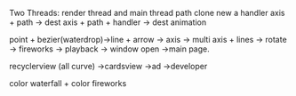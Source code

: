 Two Threads: render thread and main thread
path clone
new a handler
axis + path -> dest
axis + path + handler -> dest animation


point + bezier(waterdrop)->line + arrow -> axis -> multi axis + lines -> rotate -> fireworks -> playback -> window open ->main page.

recyclerview (all curve) ->cardsview ->ad ->developer


color waterfall + color fireworks 
